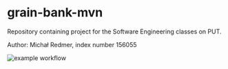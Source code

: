 # grain-bank-mvn
Repository containing project for the Software Engineering classes on PUT.

Author: Michał Redmer, index number 156055

![example workflow](https://github.com/MichalRedm/grain-bank-mvn/actions/workflows/ci.yml/badge.svg)
